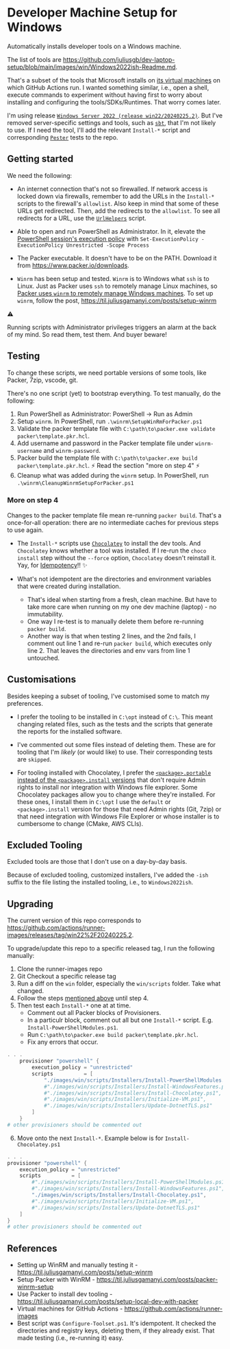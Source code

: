 # Developer Machine Setup for Windows

Automatically installs developer tools on a Windows machine.

The list of tools are <https://github.com/juliusgb/dev-laptop-setup/blob/main/images/win/Windows2022ish-Readme.md>.

That's a subset of the tools that Microsoft installs on [its virtual machines](https://github.com/actions/runner-images) on which GitHub Actions run.
I wanted something similar, i.e., open a shell, execute commands to experiment without having first to worry about installing and configuring the tools/SDKs/Runtimes. That worry comes later.

I'm using release [`Windows Server 2022 (release win22/20240225.2)`](https://github.com/actions/runner-images/releases/tag/win22%2F20240225.2).
But I've removed server-specific settings and tools, such as [`sbt`](https://www.scala-sbt.org/), that I'm not likely to use.
If I need the tool, I'll add the relevant `Install-*` script and corresponding [`Pester`](https://pester.dev/) tests to the repo.

## Getting started

We need the following:

- An internet connection that's not so firewalled.
If network access is locked down via firewalls, remember to add the URLs in the `Install-*` scripts to the firewall's `allowlist`.
Also keep in mind that some of these URLs get redirected. Then, add the redirects to the `allowlist`.
To see all redirects for a URL, use the [`UrlHelpers`](https://github.com/juliusgb/utils/blob/main/powershell/CustomHelperUtils/UrlHelpers.ps1) script.

- Able to open and run PowerShell as Administrator. In it, elevate the [PowerShell session's execution policy](https://docs.microsoft.com/en-us/powershell/module/microsoft.powershell.core/about/about_execution_policies?view=powershell-7.2) with `Set-ExecutionPolicy -ExecutionPolicy Unrestricted -Scope Process`
- The Packer executable. It doesn't have to be on the PATH. Download it from <https://www.packer.io/downloads>.

- `Winrm` has been setup and tested. `Winrm` is to Windows what `ssh` is to Linux.
Just as Packer uses `ssh` to remotely manage Linux machines, so [Packer uses `winrm` to remotely manage Windows machines](https://www.packer.io/docs/communicators/winrm).
To set up `winrm`, follow the post, <https://til.juliusgamanyi.com/posts/setup-winrm>


:warning:

Running scripts with Administrator privileges triggers an alarm at the back of my mind.
So read them, test them. And buyer beware!

## Testing

To change these scripts, we need portable versions of some tools, like Packer, 7zip, vscode, git.

There's no one script (yet) to bootstrap everything.
To test manually, do the following:

1. Run PowerShell as Administrator: PowerShell -> Run as Admin
2. Setup `winrm`. In PowerShell, run `.\winrm\SetupWinRmForPacker.ps1`
3. Validate the packer template file with `C:\path\to\packer.exe validate packer\template.pkr.hcl`.
4. Add username and password in the Packer template file under `winrm-username` and `winrm-password`.
5. Packer build the template file with `C:\path\to\packer.exe build packer\template.pkr.hcl`.
:zap: Read the section "more on step 4" :zap:
6. Cleanup what was added during the `winrm` setup. In PowerShell, run `.\winrm\CleanupWinrmSetupForPacker.ps1`

### More on step 4

Changes to the packer template file mean re-running `packer build`.
That's a once-for-all operation: there are no intermediate caches for previous steps to use again.

- The `Install-*` scripts use [`Chocolatey`](https://chocolatey.org/) to install the dev tools. And `Chocolatey` knows whether a tool was installed.
If I re-run the `choco install` step without the `--force` option, `Chocolatey` doesn't reinstall it.
Yay, for [Idempotency](https://en.wikipedia.org/wiki/Idempotence)!! :sparkles:

- What's not idempotent are the directories and environment variables that were created during installation.
    - That's ideal when starting from a fresh, clean machine. But have to take more care when running on my one dev
   machine (laptop) - no immutability.
    - One way I re-test is to manually delete them before re-running `packer build`.
    - Another way is that when testing 2 lines, and the 2nd fails, I comment out line 1 and re-run `packer build`,
   which executes only line 2. That leaves the directories and env vars from line 1 untouched.

## Customisations

Besides keeping a subset of tooling, I've customised some to match my preferences.

- I prefer the tooling to be installed in `C:\opt` instead of `C:\`.
This meant changing related files, such as the tests and the scripts that generate the reports for the installed software.

- I've commented out some files instead of deleting them.
These are for tooling that I'm _likely_ (or would like) to use.
Their corresponding tests are `skipped`.

- For tooling installed with Chocolatey, I prefer the [`<package>.portable` instead of the `<package>.install` versions](https://docs.chocolatey.org/en-us/faqs#what-distinction-does-chocolatey-make-between-an-installable-and-a-portable-application)
that don't require Admin rights to install nor integration with Windows file explorer.
Some Chocolatey packages allow you to change where they're installed. For these ones, I install them in `C:\opt`
I use the `default` or `<package>.install` version for those that need Admin rights (Git, 7zip) or that need integration with Windows File Explorer or whose installer is to cumbersome to change (CMake, AWS CLIs).

## Excluded Tooling

Excluded tools are those that I don't use on a day-by-day basis.

Because of excluded tooling, customized installers, I've added the `-ish` suffix to the file listing the installed tooling, i.e., to `Windows2022ish`.

## Upgrading

The current version of this repo corresponds to <https://github.com/actions/runner-images/releases/tag/win22%2F20240225.2>.

To upgrade/update this repo to a specific released tag, I run the following manually:

1. Clone the runner-images repo
2. Git Checkout a specific release tag
3. Run a diff on the `win` folder, especially the `win/scripts` folder. Take what changed.
4. Follow the steps [mentioned above](#testing) until step 4.
5. Then test each `Install-*` one at at time.
    - Comment out all Packer blocks of Provisioners.
    - In a particulr block, comment out all but one `Install-*` script. E.g. `Install-PowerShellModules.ps1`.
    - Run `C:\path\to\packer.exe build packer\template.pkr.hcl`.
    - Fix any errors that occur.

```powershell
. . .
    provisioner "powershell" {
        execution_policy = "unrestricted"
        scripts          = [
            "./images/win/scripts/Installers/Install-PowerShellModules.ps1",
            #"./images/win/scripts/Installers/Install-WindowsFeatures.ps1",
            #"./images/win/scripts/Installers/Install-Chocolatey.ps1",
            #"./images/win/scripts/Installers/Initialize-VM.ps1",
            #"./images/win/scripts/Installers/Update-DotnetTLS.ps1"
        ]
	}
# other provisioners should be commented out
```

6. Move onto the next `Install-*`. Example below is for `Install-Chocolatey.ps1`

```powershell
. . .
provisioner "powershell" {
    execution_policy = "unrestricted"
    scripts          = [
        #"./images/win/scripts/Installers/Install-PowerShellModules.ps1",
        #"./images/win/scripts/Installers/Install-WindowsFeatures.ps1",
        "./images/win/scripts/Installers/Install-Chocolatey.ps1",
        #"./images/win/scripts/Installers/Initialize-VM.ps1",
        #"./images/win/scripts/Installers/Update-DotnetTLS.ps1"
    ]
}
# other provisioners should be commented out
```

## References

- Setting up WinRM and manually testing it - <https://til.juliusgamanyi.com/posts/setup-winrm>
- Setup Packer with WinRM - <https://til.juliusgamanyi.com/posts/packer-winrm-setup>
- Use Packer to install dev tooling - <https://til.juliusgamanyi.com/posts/setup-local-dev-with-packer>
- Virtual machines for GitHub Actions - <https://github.com/actions/runner-images>
- Best script was `Configure-Toolset.ps1`. It's idempotent.
It checked the directories and registry keys, deleting them, if they already exist.
That made testing (i.e., re-running it) easy.
